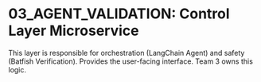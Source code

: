 # 03_AGENT_VALIDATION: Control Layer Microservice
This layer is responsible for orchestration (LangChain Agent) and safety (Batfish Verification). Provides the user-facing interface. Team 3 owns this logic.
